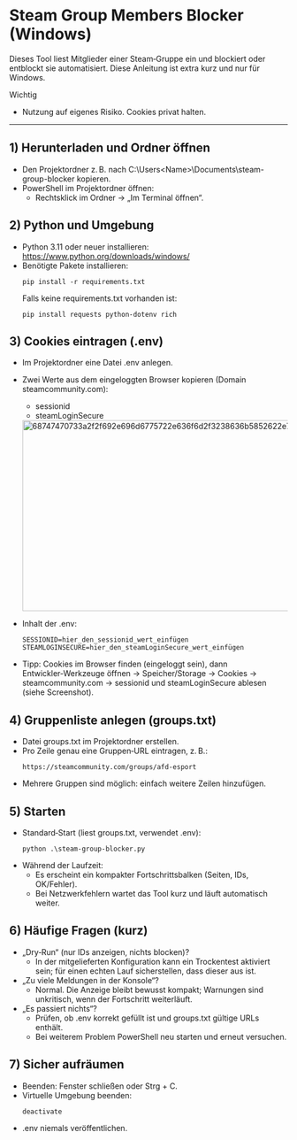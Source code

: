# Steam Group Members Blocker (Windows)

Dieses Tool liest Mitglieder einer Steam‑Gruppe ein und blockiert oder entblockt sie automatisiert. Diese Anleitung ist extra kurz und nur für Windows.

Wichtig
- Nutzung auf eigenes Risiko. Cookies privat halten.

---

## 1) Herunterladen und Ordner öffnen
- Den Projektordner z. B. nach C:\Users\<Name>\Documents\steam-group-blocker kopieren.
- PowerShell im Projektordner öffnen:
  - Rechtsklick im Ordner → „Im Terminal öffnen“.

## 2) Python und Umgebung
- Python 3.11 oder neuer installieren: https://www.python.org/downloads/windows/
- Benötigte Pakete installieren:
  ```
  pip install -r requirements.txt
  ```
  Falls keine requirements.txt vorhanden ist:
  ```
  pip install requests python-dotenv rich
  ```

## 3) Cookies eintragen (.env)
- Im Projektordner eine Datei .env anlegen.
- Zwei Werte aus dem eingeloggten Browser kopieren (Domain steamcommunity.com):
  - sessionid
  - steamLoginSecure
  <img width="765" height="345" alt="68747470733a2f2f692e696d6775722e636f6d2f3238636b5852622e706e67" src="https://github.com/user-attachments/assets/c203dc64-f65a-4a90-918a-096ad90d66eb" />

 
- Inhalt der .env:
  ```
  SESSIONID=hier_den_sessionid_wert_einfügen
  STEAMLOGINSECURE=hier_den_steamLoginSecure_wert_einfügen
  ```
- Tipp: Cookies im Browser finden (eingeloggt sein), dann Entwickler‑Werkzeuge öffnen → Speicher/Storage → Cookies → steamcommunity.com → sessionid und steamLoginSecure ablesen (siehe Screenshot).

## 4) Gruppenliste anlegen (groups.txt)
- Datei groups.txt im Projektordner erstellen.
- Pro Zeile genau eine Gruppen‑URL eintragen, z. B.:
  ```
  https://steamcommunity.com/groups/afd-esport
  ```
- Mehrere Gruppen sind möglich: einfach weitere Zeilen hinzufügen.

## 5) Starten
- Standard‑Start (liest groups.txt, verwendet .env):
  ```
  python .\steam-group-blocker.py
  ```
- Während der Laufzeit:
  - Es erscheint ein kompakter Fortschrittsbalken (Seiten, IDs, OK/Fehler).
  - Bei Netzwerkfehlern wartet das Tool kurz und läuft automatisch weiter.

## 6) Häufige Fragen (kurz)
- „Dry‑Run“ (nur IDs anzeigen, nichts blocken)?
  - In der mitgelieferten Konfiguration kann ein Trockentest aktiviert sein; für einen echten Lauf sicherstellen, dass dieser aus ist.
- „Zu viele Meldungen in der Konsole“?
  - Normal. Die Anzeige bleibt bewusst kompakt; Warnungen sind unkritisch, wenn der Fortschritt weiterläuft.
- „Es passiert nichts“?
  - Prüfen, ob .env korrekt gefüllt ist und groups.txt gültige URLs enthält.
  - Bei weiterem Problem PowerShell neu starten und erneut versuchen.

## 7) Sicher aufräumen
- Beenden: Fenster schließen oder Strg + C.
- Virtuelle Umgebung beenden:
  ```
  deactivate
  ```
- .env niemals veröffentlichen.
